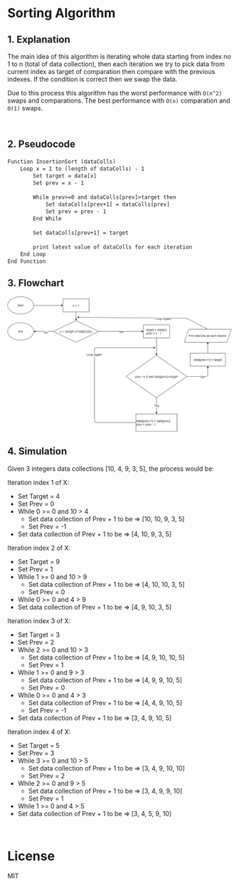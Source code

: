 # Sorting Algorithm

## 1. Explanation

The main idea of this algorithm is iterating whole data starting from index no 1 to n (total of data collection), then each iteration we try to pick data from current index as target of comparation then compare with the previous indexes. If the condition is correct then we swap the data.

Due to this process this algorithm has the worst performance with `O(n^2)` swaps and comparations. The best performance with `O(n)` comparation and `O(1)` swaps.

<br />

## 2. Pseudocode

```
Function InsertionSort (dataColls)
    Loop x = 1 to (length of dataColls) - 1
        Set target = data[x]
        Set prev = x - 1

        While prev>=0 and dataColls[prev]>target then
            Set dataColls[prev+1] = dataColls[prev]
            Set prev = prev - 1
        End While

        Set dataColls[prev+1] = target

        print latest value of dataColls for each iteration
    End Loop
End Function
```

## 3. Flowchart

![Flow Chart of InsertionSort](FlowChart.png)

## 4. Simulation

Given 3 integers data collections [10, 4, 9, 3, 5], the process would be:

Iteration index 1 of X:

- Set Target = 4
- Set Prev = 0
- While 0 >= 0 and 10 > 4
  - Set data collection of Prev + 1 to be => [10, 10, 9, 3, 5]
  - Set Prev = -1
- Set data collection of Prev + 1 to be => [4, 10, 9, 3, 5]

Iteration index 2 of X:

- Set Target = 9
- Set Prev = 1
- While 1 >= 0 and 10 > 9
  - Set data collection of Prev + 1 to be => [4, 10, 10, 3, 5]
  - Set Prev = 0
- While 0 >= 0 and 4 > 9
- Set data collection of Prev + 1 to be => [4, 9, 10, 3, 5]

Iteration index 3 of X:

- Set Target = 3
- Set Prev = 2
- While 2 >= 0 and 10 > 3
  - Set data collection of Prev + 1 to be => [4, 9, 10, 10, 5]
  - Set Prev = 1
- While 1 >= 0 and 9 > 3
  - Set data collection of Prev + 1 to be => [4, 9, 9, 10, 5]
  - Set Prev = 0
- While 0 >= 0 and 4 > 3
  - Set data collection of Prev + 1 to be => [4, 4, 9, 10, 5]
  - Set Prev = -1
- Set data collection of Prev + 1 to be => [3, 4, 9, 10, 5]

Iteration index 4 of X:

- Set Target = 5
- Set Prev = 3
- While 3 >= 0 and 10 > 5
  - Set data collection of Prev + 1 to be => [3, 4, 9, 10, 10]
  - Set Prev = 2
- While 2 >= 0 and 9 > 5
  - Set data collection of Prev + 1 to be => [3, 4, 9, 9, 10]
  - Set Prev = 1
- While 1 >= 0 and 4 > 5
- Set data collection of Prev + 1 to be => [3, 4, 5, 9, 10]

<br />

# License

MIT
